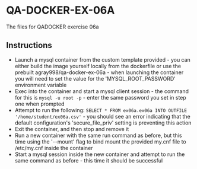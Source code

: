 # QA-DOCKER-EX-06A

The files for QADOCKER exercise 06a

## Instructions
* Launch a mysql container from the custom template provided - you can either build the image yourself locally from the dockerfile or use the prebuilt agray998/qa-docker-ex-06a - when launching the container you will need to set the value for the 'MYSQL\_ROOT\_PASSWORD' environment variable
* Exec into the container and start a mysql client session - the command for this is `mysql -u root -p` - enter the same password you set in step one when prompted
* Attempt to run the following: `SELECT * FROM ex06a.ex06a INTO OUTFILE '/home/student/ex06a.csv'` - you should see an error indicating that the default configuration's 'secure\_file\_priv' setting is preventing this action
* Exit the container, and then stop and remove it
* Run a new container with the same run command as before, but this time using the '--mount' flag to bind mount the provided my.cnf file to /etc/my.cnf inside the container
* Start a mysql session inside the new container and attempt to run the same command as before - this time it should be successful
